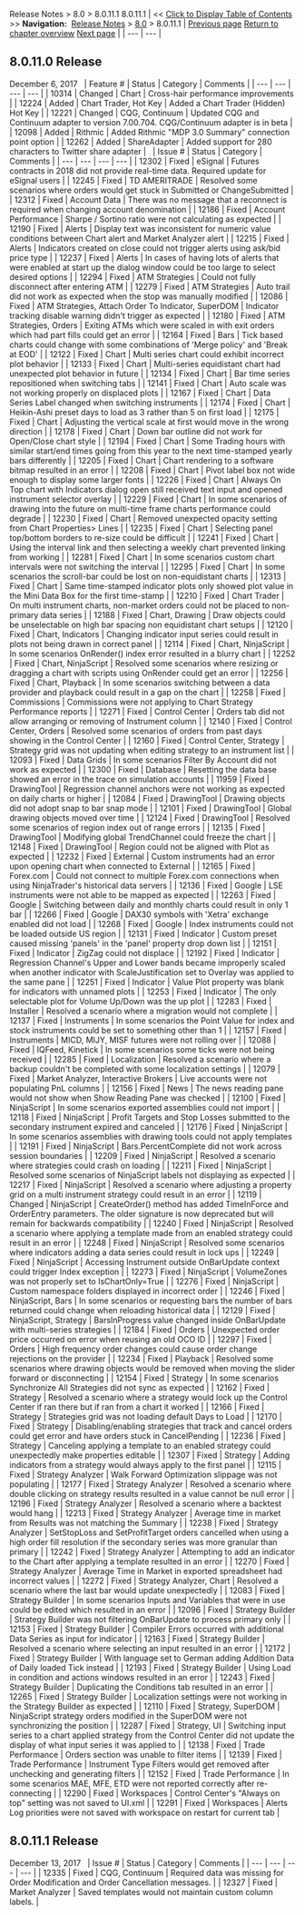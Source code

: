 ﻿
Release Notes \> 8\.0 \> 8\.0\.11\.1
8\.0\.11\.1
| \<\< [Click to Display Table of Contents](8_0_11_1.md) \>\> **Navigation:**     [Release Notes](release_notes.md) \> [8\.0](8_0.md) \> 8\.0\.11\.1 | [Previous page](8_0_12_0.md) [Return to chapter overview](8_0.md) [Next page](8_0_10_0.md) |
| --- | --- |
## 8\.0\.11\.0 Release
December 6, 2017
 
| Feature \# | Status | Category | Comments |
| --- | --- | --- | --- |
| 10314 | Changed | Chart | Cross\-hair performance improvements |
| 12224 | Added | Chart Trader, Hot Key | Added a Chart Trader (Hidden) Hot Key |
| 12221 | Changed | CQG, Continuum | Updated CQG and Continuum adapter to version 7\.00\.704\. CQG/Continuum adapter is in beta |
| 12098 | Added | Rithmic | Added Rithmic "MDP 3\.0 Summary" connection point option |
| 12262 | Added | ShareAdapter | Added support for 280 characters to Twitter share adapter |
 
| Issue \# | Status | Category | Comments |
| --- | --- | --- | --- |
| 12302 | Fixed | eSignal | Futures contracts in 2018 did not provide real\-time data. Required update for eSignal users |
| 12245 | Fixed | TD AMERITRADE | Resolved some scenarios where orders would get stuck in Submitted or ChangeSubmitted |
| 12312 | Fixed | Account Data | There was no message that a reconnect is required when changing account denomination |
| 12186 | Fixed | Account Performance | Sharpe / Sortino ratio were not calculating as expected |
| 12190 | Fixed | Alerts | Display text was inconsistent for numeric value conditions between Chart alert and Market Analyzer alert |
| 12215 | Fixed | Alerts | Indicators created on close could not trigger alerts using ask/bid price type |
| 12237 | Fixed | Alerts | In cases of having lots of alerts that were enabled at start up the dialog window could be too large to select desired options |
| 12294 | Fixed | ATM Strategies | Could not fully disconnect after entering ATM |
| 12279 | Fixed | ATM Strategies | Auto trail did not work as expected when the stop was manually modified |
| 12086 | Fixed | ATM Strategies, Attach Order To Indicator, SuperDOM | Indicator tracking disable warning didn't trigger as expected |
| 12180 | Fixed | ATM Strategies, Orders | Exiting ATMs which were scaled in with exit orders which had part fills could get an error |
| 12164 | Fixed | Bars | Tick based charts could change with some combinations of 'Merge policy' and 'Break at EOD' |
| 12122 | Fixed | Chart | Multi series chart could exhibit incorrect plot behavior |
| 12133 | Fixed | Chart | Multi\-series equidistant chart had unexpected plot behavior in future |
| 12134 | Fixed | Chart | Bar time series repositioned when switching tabs |
| 12141 | Fixed | Chart | Auto scale was not working properly on displaced plots |
| 12167 | Fixed | Chart | Data Series Label changed when switching instruments |
| 12174 | Fixed | Chart | Heikin\-Ashi preset days to load as 3 rather than 5 on first load |
| 12175 | Fixed | Chart | Adjusting the vertical scale at first would move in the wrong direction |
| 12178 | Fixed | Chart | Down bar outline did not work for Open/Close chart style |
| 12194 | Fixed | Chart | Some Trading hours with similar start/end times going from this year to the next time\-stamped yearly bars differently |
| 12205 | Fixed | Chart | Chart rendering to a software bitmap resulted in an error |
| 12208 | Fixed | Chart | Pivot label box not wide enough to display some larger fonts |
| 12226 | Fixed | Chart | Always On Top chart with Indicators dialog open still received text input and opened instrument selector overlay |
| 12229 | Fixed | Chart | In some scenarios of drawing into the future on multi\-time frame charts performance could degrade |
| 12230 | Fixed | Chart | Removed unexpected opacity setting from Chart Properties\> Lines |
| 12235 | Fixed | Chart | Selecting panel top/bottom borders to re\-size could be difficult |
| 12241 | Fixed | Chart | Using the interval link and then selecting a weekly chart prevented linking from working |
| 12281 | Fixed | Chart | In some scenarios custom chart intervals were not switching the interval |
| 12295 | Fixed | Chart | In some scenarios the scroll\-bar could be lost on non\-equidistant charts |
| 12313 | Fixed | Chart | Same time\-stamped indicator plots only showed plot value in the Mini Data Box for the first time\-stamp |
| 12210 | Fixed | Chart Trader | On multi instrument charts, non\-market orders could not be placed to non\-primary data series |
| 12188 | Fixed | Chart, Drawing | Draw objects could be unselectable on high bar spacing non equidistant chart setups |
| 12120 | Fixed | Chart, Indicators | Changing indicator input series could result in plots not being drawn in correct panel |
| 12114 | Fixed | Chart, NinjaScript | In some scenarios OnRender() index error resulted in a blurry chart |
| 12252 | Fixed | Chart, NinjaScript | Resolved some scenarios where resizing or dragging a chart with scripts using OnRender could get an error |
| 12256 | Fixed | Chart, Playback | In some scenarios switching between a data provider and playback could result in a gap on the chart |
| 12258 | Fixed | Commissions | Commissions were not applying to Chart Strategy Performance reports |
| 12271 | Fixed | Control Center | Orders tab did not allow arranging or removing of Instrument column |
| 12140 | Fixed | Control Center, Orders | Resolved some scenarios of orders from past days showing in the Control Center |
| 12160 | Fixed | Control Center, Strategy | Strategy grid was not updating when editing strategy to an instrument list |
| 12093 | Fixed | Data Grids | In some scenarios Filter By Account did not work as expected |
| 12300 | Fixed | Database | Resetting the data base showed an error in the trace on simulation accounts |
| 11959 | Fixed | DrawingTool | Regression channel anchors were not working as expected on daily charts or higher |
| 12084 | Fixed | DrawingTool | Drawing objects did not adopt snap to bar snap mode |
| 12101 | Fixed | DrawingTool | Global drawing objects moved over time |
| 12124 | Fixed | DrawingTool | Resolved some scenarios of region index out of range errors |
| 12135 | Fixed | DrawingTool | Modifying global TrendChannel could freeze the chart |
| 12148 | Fixed | DrawingTool | Region could not be aligned with Plot as expected |
| 12232 | Fixed | External | Custom instruments had an error upon opening chart when connected to External |
| 12165 | Fixed | Forex.com | Could not connect to multiple Forex.com connections when using NinjaTrader's historical data servers |
| 12136 | Fixed | Google | LSE instruments were not able to be mapped as expected |
| 12263 | Fixed | Google | Switching between daily and monthly charts could result in only 1 bar |
| 12266 | Fixed | Google | DAX30 symbols with 'Xetra' exchange enabled did not load |
| 12268 | Fixed | Google | Index instruments could not be loaded outside US region |
| 12131 | Fixed | Indicator | Custom preset caused missing 'panels' in the 'panel' property drop down list |
| 12151 | Fixed | Indicator | ZigZag could not displace |
| 12192 | Fixed | Indicator | Regression Channel's Upper and Lower bands became improperly scaled when another indicator with ScaleJustification set to Overlay was applied to the same pane |
| 12251 | Fixed | Indicator | Value Plot property was blank for indicators with unnamed plots |
| 12253 | Fixed | Indicator | The only selectable plot for Volume Up/Down was the up plot |
| 12283 | Fixed | Installer | Resolved a scenario where a migration would not complete |
| 12137 | Fixed | Instruments | In some scenarios the Point Value for index and stock instruments could be set to something other than 1 |
| 12157 | Fixed | Instruments | MICD, MIJY, MISF futures were not rolling over |
| 12088 | Fixed | IQFeed, Kinetick | In some scenarios some ticks were not being received |
| 12285 | Fixed | Localization | Resolved a scenario where a backup couldn't be completed with some localization settings |
| 12079 | Fixed | Market Analyzer, Interactive Brokers | Live accounts were not populating PnL columns |
| 12156 | Fixed | News | The news reading pane would not show when Show Reading Pane was checked |
| 12100 | Fixed | NinjaScript | In some scenarios exported assemblies could not import |
| 12118 | Fixed | NinjaScript | Profit Targets and Stop Losses submitted to the secondary instrument expired and canceled |
| 12176 | Fixed | NinjaScript | In some scenarios assemblies with drawing tools could not apply templates |
| 12191 | Fixed | NinjaScript | Bars.PercentComplete did not work across session boundaries |
| 12209 | Fixed | NinjaScript | Resolved a scenario where strategies could crash on loading |
| 12211 | Fixed | NinjaScript | Resolved some scenarios of NinjaScript labels not displaying as expected |
| 12217 | Fixed | NinjaScript | Resolved a scenario where adjusting a property grid on a multi instrument strategy could result in an error |
| 12119 | Changed | NinjaScript | CreateOrder() method has added TimeInForce and OrderEntry parameters. The older signature is now deprecated but will remain for backwards compatibility |
| 12240 | Fixed | NinjaScript | Resolved a scenario where applying a template made from an enabled strategy could result in an error |
| 12248 | Fixed | NinjaScript | Resolved some scenarios where indicators adding a data series could result in lock ups |
| 12249 | Fixed | NinjaScript | Accessing Instrument outside OnBarUpdate context could trigger Index exception |
| 12273 | Fixed | NinjaScript | VolumeZones was not properly set to IsChartOnly\=True |
| 12276 | Fixed | NinjaScript | Custom namespace folders displayed in incorrect order |
| 12246 | Fixed | NinjaScript, Bars | In some scenarios or requesting bars the number of bars returned could change when reloading historical data |
| 12129 | Fixed | NinjaScript, Strategy | BarsInProgress value changed inside OnBarUpdate with multi\-series strategies |
| 12184 | Fixed | Orders | Unexpected order price occurred on error when reusing an old OCO ID |
| 12297 | Fixed | Orders | High frequency order changes could cause order change rejections on the provider |
| 12234 | Fixed | Playback | Resolved some scenarios where drawing objects would be removed when moving the slider forward or disconnecting |
| 12154 | Fixed | Strategy | In some scenarios Synchronize All Strategies did not sync as expected |
| 12162 | Fixed | Strategy | Resolved a scenario where a strategy would lock up the Control Center if ran there but if ran from a chart it worked |
| 12166 | Fixed | Strategy | Strategies grid was not loading default Days to Load |
| 12170 | Fixed | Strategy | Disabling/enabling strategies that track and cancel orders could get error and have orders stuck in CancelPending |
| 12236 | Fixed | Strategy | Canceling applying a template to an enabled strategy could unexpectedly make properties editable |
| 12307 | Fixed | Strategy | Adding indicators from a strategy would always apply to the first panel |
| 12115 | Fixed | Strategy Analyzer | Walk Forward Optimization slippage was not populating |
| 12177 | Fixed | Strategy Analyzer | Resolved a scenario where double clicking on strategy results resulted in a value cannot be null error |
| 12196 | Fixed | Strategy Analyzer | Resolved a scenario where a backtest would hang |
| 12213 | Fixed | Strategy Analyzer | Average time in market from Results was not matching the Summary |
| 12238 | Fixed | Strategy Analyzer | SetStopLoss and SetProfitTarget orders cancelled when using a high order fill resolution if the secondary series was more granular than primary |
| 12242 | Fixed | Strategy Analyzer | Attempting to add an indicator to the Chart after applying a template resulted in an error |
| 12270 | Fixed | Strategy Analyzer | Average Time in Market in exported spreadsheet had incorrect values |
| 12272 | Fixed | Strategy Analyzer, Chart | Resolved a scenario where the last bar would update unexpectedly |
| 12083 | Fixed | Strategy Builder | In some scenarios Inputs and Variables that were in use could be edited which resulted in an error |
| 12096 | Fixed | Strategy Builder | Strategy Builder was not filtering OnBarUpdate to process primary only |
| 12153 | Fixed | Strategy Builder | Compiler Errors occurred with additional Data Series as input for indicator |
| 12163 | Fixed | Strategy Builder | Resolved a scenario where selecting an input resulted in an error |
| 12172 | Fixed | Strategy Builder | With language set to German adding Addition Data of Daily loaded Tick instead |
| 12193 | Fixed | Strategy Builder | Using Load in condition and actions windows resulted in an error |
| 12243 | Fixed | Strategy Builder | Duplicating the Conditions tab resulted in an error |
| 12265 | Fixed | Strategy Builder | Localization settings were not working in the Strategy Builder as expected |
| 12110 | Fixed | Strategy, SuperDOM | NinjaScript strategy orders modified in the SuperDOM were not synchronizing the position |
| 12287 | Fixed | Strategy, UI | Switching input series to a chart applied strategy from the Control Center did not update the display of what input series it was applied to |
| 12138 | Fixed | Trade Performance | Orders section was unable to filter items |
| 12139 | Fixed | Trade Performance | Instrument Type Filters would get removed after unchecking and generating filters |
| 12152 | Fixed | Trade Performance | In some scenarios MAE, MFE, ETD were not reported correctly after re\-connecting |
| 12290 | Fixed | Workspaces | Control Center's "Always on top" setting was not saved to UI.xml |
| 12291 | Fixed | Workspaces | Alerts Log priorities were not saved with workspace on restart for current tab |
 
## 8\.0\.11\.1 Release
December 13, 2017
 
| Issue \# | Status | Category | Comments |
| --- | --- | --- | --- |
| 12335 | Fixed | CQG, Continuum | Required data was missing for Order Modification and Order Cancellation messages. |
| 12327 | Fixed | Market Analyzer | Saved templates would not maintain custom column labels. |

